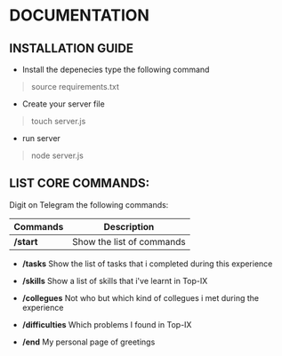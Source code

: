 # DOCUMENTATION

## INSTALLATION GUIDE
- Install the depenecies type the following command
> source requirements.txt

- Create your server file
> touch server.js

- run server
> node server.js

## LIST CORE COMMANDS:

Digit on Telegram the following commands:

| Commands | Description |
|----------|-------------|
| **/start** | Show the list of commands |  

- **/tasks** Show the list of tasks that i completed during this experience

- **/skills** Show a list of skills that i've learnt in Top-IX

- **/collegues** Not who but which kind of collegues i met during the experience

- **/difficulties** Which problems I found in Top-IX

- **/end** My personal page of greetings
